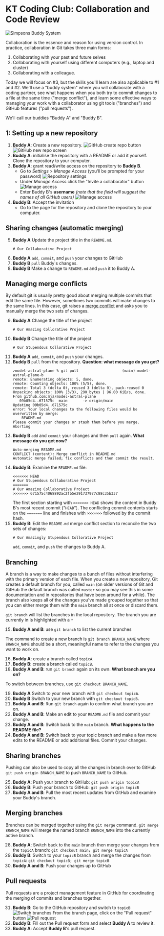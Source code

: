 # KT Coding Club: Collaboration and Code Review

![Simpsons Buddy System](https://media.giphy.com/media/xT5LMWE57MtWBl0GI0/source.gif)

Collaboration is the essence and reason for using version control. In practice, collaboration in Git takes three main forms:

1. Collaborating with your past and future selves
2. Collaborating with yourself using different computers (e.g., laptop and cluster)
3. Collaborating with a colleague. 

Today we will focus on #3, but the skills you'll learn are also applicable to #1 and #2. We'll use a "buddy system" where you will collaborate with a coding partner, see what happens when you both try to commit changes to a file at the same time ("merge conflict"), and learn some effective ways to managing your work with a collaborator using git tools ("branches") and GitHub features ("pull requests").

We'll call our buddies "Buddy A" and "Buddy B".

## 1: Setting up a new repository

1. **Buddy A**: Create a new repository.
	![GitHub create repo button](../markdown_images/github_repo.png)
	![GitHub new repo screen](../markdown_images/github_repo2.png)
2. **Buddy A**: initialise the repository with a README or add it yourself. Clone the repository to your computer.
3. **Buddy A**: grant read/write access on the repository to **Buddy B**. 
 	- Go to *Settings* > *Manage Access* (you'll be prompted for your password)
    ![Repository settings](../markdown_images/github_settings.png)
    - Under *Manage Access* click the "Invite a collaborator" button
    ![Manage access](../markdown_images/github_manage_access.png)  
    - Enter Buddy B's **username** *(note that the field will suggest the names of all GitHub users)*
  	![Manage access](../markdown_images/github_invite_collab.png)  
4. **Buddy B**: Accept the invitation
	- Go to the page for the repository and clone the repository to your computer.
  
## Sharing changes (automatic merging)

5. **Buddy A** Update the project title in the `README.md`.
	```
	# Our Collaborative Project
	``` 
6. **Buddy A** `add`, `commit`, and `push` your changes to GitHub
7. **Buddy B** `pull` Buddy's changes.
8. **Buddy B** Make a change to `README.md` and `push` it to Buddy A.

## Managing merge conflicts

By default git is usually pretty good about merging multiple commits that edit the same file. However, sometimes two commits will make changes to the same lines. In this case, git raises a [merge conflict](https://git-scm.com/book/en/v2/Git-Branching-Basic-Branching-and-Merging#_basic_merge_conflicts) and asks you to manually merge the two sets of changes.

9. **Buddy A** Change the title of the project
	```
	# Our Amazing Collorative Project
	```
10. **Buddy B** Change the title of the project
	```
	# Our Stupendous Collorative Project
	```
11. **Buddy A** `add`, `commit`, and `push` your changes.
12. **Buddy B** `pull` from the repository. **Question: what message do you get?**
	```
	✓model-astral-plane % git pull                    (main) model-astral-plane-b
	remote: Enumerating objects: 5, done.
	remote: Counting objects: 100% (5/5), done.
	remote: Total 3 (delta 0), reused 3 (delta 0), pack-reused 0
	Unpacking objects: 100% (3/3), 290 bytes | 96.00 KiB/s, done.
	From github.com:mja/model-astral-plane
	   09b05d4..671575c  main       -> origin/main
	Updating 09b05d4..671575c
	error: Your local changes to the following files would be overwritten by merge:
		README.md
	Please commit your changes or stash them before you merge.
	Aborting
	```
12. **Buddy B** `add` and `commit` your changes and then `pull` again. **What message do you get now?**
	```
	Auto-merging README.md
	CONFLICT (content): Merge conflict in README.md
	Automatic merge failed; fix conflicts and then commit the result.
	```
13. **Buddy B**: Examine the `README.md` file:
	```
	<<<<<<< HEAD
	# Our Stupendous Collaborative Project
	=======
	# Our Amazing Collaborative Project
	>>>>>>> 671575c4068892ac2fb5e291737977c88c35b337
	```
	The first section starting with `<<<<<<< HEAD` shows the content in Buddy B's most recent commit ("`HEAD`"). The conflicting commit contents starts on the `=======` line and finishes with `>>>>>>>` followed by the commit hash.
14. **Buddy B**: Edit the `README.md` merge conflict section to reconcile the two sets of changes:
	```
	# Our Amazingly Stupendous Collorative Project
	```
	`add`, `commit`, and `push` the changes to Buddy A.


## Branching

A branch is a way to make changes to a bunch of files without interfering with the primary version of each file. When you create a new repository, Git creates a default branch for you, called `main` (on older versions of Git and GitHub the default branch was called `master` so you may see this in some documentation and in repositories that have been around for a while). The branch also keeps all of the changes you've made grouped together so that you can either merge them with the `main` branch all at once or discard them.

`git branch` will list the branches in the local repository. The branch you are currently in is highlighted with a `*`

15. **Buddy A and B**: use `git branch` to list the current branches

The command to create a new branch is `git branch BRANCH_NAME` where `BRANCH_NAME` should be a short, meaningful name to refer to the changes you want to work on.

16. **Buddy A**: create a branch called `topicA`.
17. **Buddy B**: create a branch called `topicB`.
18. **Buddy A and B**: run `git branch` again on its own. **What branch are you on?**

To switch between branches, use `git checkout BRANCH_NAME`.

19. **Buddy A** Switch to your new branch with `git checkout topicA`.
20. **Buddy B** Switch to your new branch with `git checkout topicB`.
21. **Buddy A and B**: Run `git branch` again to confirm what branch you are on.
22. **Buddy A and  B**: Make an edit to your `README.md` file and commit your change.
23. **Buddy A and B**: Switch back to the `main` branch. **What happens to the README file?**
24. **Buddy A and B**: Switch back to your topic branch and make a few more edits to the README or add additional files. Commit your changes.

## Sharing branches

Pushing can also be used to copy all the changes in branch over to GitHub `git push origin BRANCH_NAME` to push `BRANCH_NAME` to GitHub. 

25. **Buddy A**: Push your branch to GitHub: `git push origin topicA`
26. **Buddy B**: Push your branch to GitHub: `git push origin topicB`
27. **Buddy A and B**: Pull the most recent updates from GitHub and examine your Buddy's branch.

## Merging branches

Branches can be merged together using the `git merge` command. `git merge BRANCH_NAME` will merge the named branch  `BRANCH_NAME` into the currently active branch.

28. **Buddy A**: Switch back to the `main` branch then merge your changes from the `topicA` branch: `git checkout main; git merge topicA`
29. **Buddy B**: Switch to your `topicB` branch and merge the changes from `topicA`: `git checkout topicB; git merge topicB`
30. **Buddy A and B**: Push your changes up to GitHub

## Pull requests

Pull requests are a project management feature in GitHub for coordinating the merging of commits and branches together.

31. **Buddy B**: Go to the GitHub repository and switch to `topicB`
	![Switch branches](../markdown_images/github_switch_branch.png)
	From the branch page, click on the "Pull request" button
	![Pull request](../markdown_images/github_pull_request.png)
32. **Buddy B**: Fill out the Pull request form and select **Buddy A** to review it.
33. **Buddy A**: Accept **Buddy B**'s pull request.
